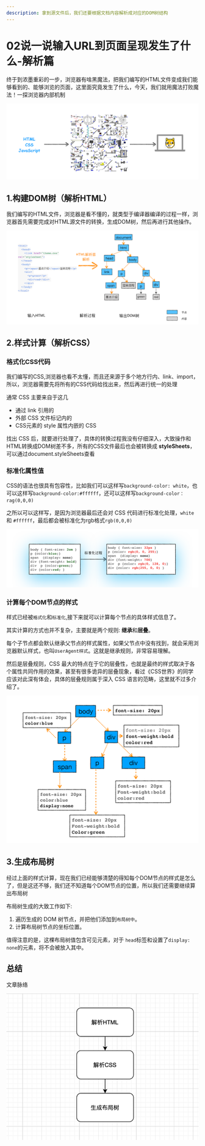 ```yaml
---
description: 拿到源文件后，我们还要根据文档内容解析成对应的DOM树结构
---
```


# 02说一说输入URL到页面呈现发生了什么-解析篇

终于到浓墨重彩的一步，浏览器有啥黑魔法，把我们编写的HTML文件变成我们能够看到的、能够浏览的页面，这里面究竟发生了什么，今天，我们就用魔法打败魔法！一探浏览器内部机制

![](../.gitbook/assets/image%20%2867%29.png)

## 1.构建DOM树（解析HTML）

我们编写的HTML文件，浏览器是看不懂的，就类型于编译器编译的过程一样，浏览器首先需要完成对HTML源文件的转换，生成DOM树，然后再进行其他操作。

![html&#x7684;&#x89E3;&#x6790;&#x8FC7;&#x7A0B;](../.gitbook/assets/image%20%2866%29.png)

## 2.样式计算（解析CSS）

### 格式化CSS代码

我们编写的CSS,浏览器也看不太懂，而且还来源于多个地方行内、link、import，所以，浏览器需要先将所有的CSS代码给找出来，然后再进行统一的处理

通常 CSS 主要来自于这几

* 通过 link 引用的
* 外部 CSS 文件标记内的
*  CSS元素的 style 属性内嵌的 CSS

找出 CSS 后，就要进行处理了，具体的转换过程我没有仔细深入，大致操作和HTML转换成DOM树差不多，所有的CSS文件最后也会被转换成 **styleSheets**，可以通过document.styleSheets查看

### 标准化属性值

CSS的语法也很具有包容性，比如我们可以这样写`background-color: white`，也可以这样写`background-color:#ffffff`，还可以这样写`background-color：rag(0,0,0)`

之所以可以这样写，是因为浏览器最后还会对 CSS 代码进行标准化处理，`white` 和 `#ffffff`，最后都会被标准化为rgb格式`rgb(0,0,0)`

![](../.gitbook/assets/image%20%2876%29.png)

### 计算每个DOM节点的样式

样式已经被`格式化`和`标准化`,接下来就可以计算每个节点的具体样式信息了。

其实计算的方式也并不复杂，主要就是两个规则: **继承**和**层叠**。

每个子节点都会默认继承父节点的样式属性，如果父节点中没有找到，就会采用浏览器默认样式，也叫`UserAgent样式`。这就是继承规则，非常容易理解。

然后是层叠规则，CSS 最大的特点在于它的层叠性，也就是最终的样式取决于各个属性共同作用的效果，甚至有很多诡异的层叠现象，看过《CSS世界》的同学应该对此深有体会，具体的层叠规则属于深入 CSS 语言的范畴，这里就不过多介绍了。

![](../.gitbook/assets/image%20%2872%29.png)

## 3.生成布局树

经过上面的样式计算，现在我们已经能够清楚的得知每个DOM节点的样式是怎么了，但是这还不够，我们还不知道每个DOM节点的位置，所以我们还需要继续算出布局树

布局树生成的大致工作如下:

1. 遍历生成的 DOM 树节点，并把他们添加到`布局树中`。
2. 计算布局树节点的坐标位置。

值得注意的是，这棵布局树值包含可见元素，对于 `head`标签和设置了`display: none`的元素，将不会被放入其中。

## 总结

文章脉络

![](../.gitbook/assets/image%20%2864%29.png)



